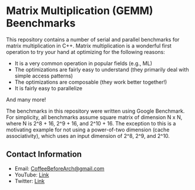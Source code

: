 # Matrix Multiplication (GEMM) Beenchmarks

This repository contains a number of serial and parallel benchmarks for matrix multiplication in C++. Matrix multiplication is a wonderful first operation to try your hand at optimizing for the following reasons:

- It is a very common operation in popular fields (e.g., ML)
- The optimizations are fairly easy to understand (they primarily deal with simple access patterns)
- The optimizations are composable (they work better together!)
- It is fairly easy to parallelize

And many more!

The benchmarks in this repository were written using Google Benchmark. For simplicity, all benchmarks assume square matrix of dimension N x N, where N is 2^8 + 16, 2^9 + 16, and 2^10 + 16. The exception to this is a motivating example for not using a power-of-two dimension (cache associativity), which uses an input dimension of 2^8, 2^9, and 2^10.

## Contact Information

- Email: CoffeeBeforeArch@gmail.com
- YouTube: [Link](https://www.youtube.com/channel/UCsi5-meDM5Q5NE93n_Ya7GA)
- Twitter: [Link](https://twitter.com/AcceleratorNick)

